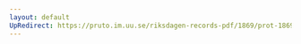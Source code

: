 ```yaml
---
layout: default
UpRedirect: https://pruto.im.uu.se/riksdagen-records-pdf/1869/prot-1869--ak--510.pdf
---
```

